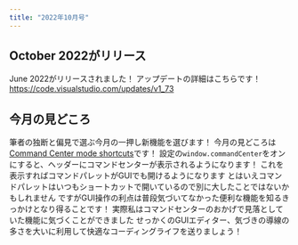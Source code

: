 ```yaml
---
title: "2022年10月号"
---
```



## October 2022がリリース

June 2022がリリースされました！
アップデートの詳細はこちらです！
https://code.visualstudio.com/updates/v1_73

## 今月の見どころ

筆者の独断と偏見で選ぶ今月の一押し新機能を選びます！
今月の見どころは[Command Center mode shortcuts](https://code.visualstudio.com/updates/v1_73#_command-center-mode-shortcuts)です！
設定の`window.commandCenter`をオンにすると、ヘッダーにコマンドセンターが表示されるようになります！
これを表示すればコマンドパレットがGUIでも開けるようになります
とはいえコマンドパレットはいつもショートカットで開いているので別に大したことではないかもしれません
ですがGUI操作の利点は普段気づいてなかった便利な機能を知るきっかけとなり得ることです！
実際私はコマンドセンターのおかげで見落としていた機能に気づくことができました
せっかくのGUIエディター、気づきの導線の多さを大いに利用して快適なコーディングライフを送りましょう！
